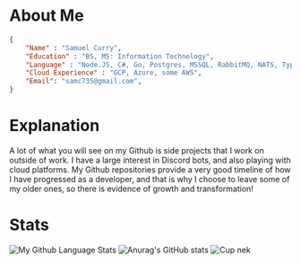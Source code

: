 # About Me
```json
{
    "Name" : "Samuel Curry",
    "Education" : "BS, MS: Information Technology",
    "Language" : "Node.JS, C#, Go, Postgres, MSSQL, RabbitMQ, NATS, TypeScript, FHIR (HL7), GRPC",
    "Cloud Experience" : "GCP, Azure, some AWS",
    "Email": "samc735@gmail.com",
}
```

# Explanation

A lot of what you will see on my Github is side projects that I work on outside of work. I have a large interest in Discord bots, and also playing with cloud platforms. My Github repositories provide a very good timeline of how I have progressed as a developer, and that is why I choose to leave some of my older ones, so there is evidence of growth and transformation!

# Stats
![My Github Language Stats](https://github-readme-stats.vercel.app/api/top-langs/?username=slashroot101&theme=tokyonight&layout=compact)
![Anurag's GitHub stats](https://github-readme-stats.vercel.app/api?username=slashroot101&show_icons=true&theme=cobalt)
![Cup nek](https://github-profile-trophy.vercel.app/?username=slashroot101&theme=onedark)
